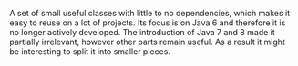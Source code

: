 A set of small useful classes with little to no dependencies, which makes it easy to reuse on a lot of projects.
Its focus is on Java 6 and therefore it is no longer actively developed. The introduction of Java 7 and 8 made it partially irrelevant, however other parts remain useful.
As a result it might be interesting to split it into smaller pieces.
